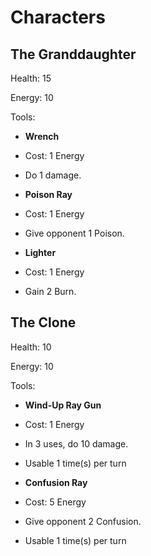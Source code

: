 # Characters

## The Granddaughter

Health: 15

Energy: 10

Tools:

* **Wrench**

* Cost: 1 Energy

* Do 1 damage.

* **Poison Ray**

* Cost: 1 Energy

* Give opponent 1 Poison.

* **Lighter**

* Cost: 1 Energy

* Gain 2 Burn.

## The Clone

Health: 10

Energy: 10

Tools:

* **Wind-Up Ray Gun**

* Cost: 1 Energy

* In 3 uses, do 10 damage.

* Usable 1 time(s) per turn

* **Confusion Ray**

* Cost: 5 Energy

* Give opponent 2 Confusion.

* Usable 1 time(s) per turn